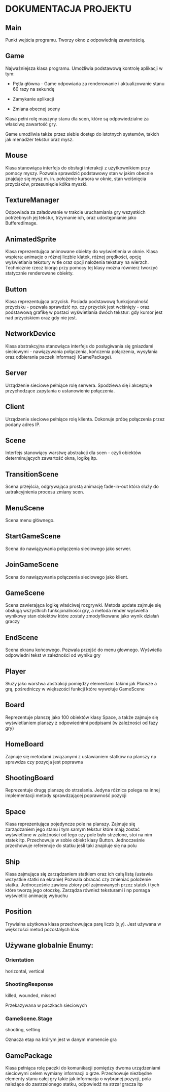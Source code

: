 # DOKUMENTACJA PROJEKTU

## Main

Punkt wejścia programu. Tworzy okno z odpowiednią zawartością.

## Game

Najważniejsza klasa programu. Umożliwia podstawową kontrolę aplikacji w tym:

 - Pętla główna - Game odpowiada za renderowanie i aktualizowanie stanu 60 razy na sekundę

 - Zamykanie aplikacji

 - Zmiana obecnej sceny

Klasa pełni rolę maszyny stanu dla scen, które są odpowiedzialne za właściwą zawartość gry.

Game umożliwia także przez siebie dostęp do istotnych systemów, takich jak menadżer tekstur oraz mysz.

## Mouse

Klasa stanowiąca interfejs do obsługi interakcji z użytkownikiem przy pomocy myszy. Pozwala sprawdzić
podstawowy stan w jakim obecnie znajduje się mysz m. in. położenie kursora w oknie, stan wciśnięcia
przycisków, przesunięcie kółka myszki.

## TextureManager

Odpowiada za załadowanie w trakcie uruchamiania gry wszystkich potrzebnych jej tekstur, trzymanie ich,
oraz udostępnianie jako BufferedImage.

## AnimatedSprite

Klasa reprezentująca animowane obiekty do wyświetlenia w oknie. Klasa wspiera: animacje o różnej 
liczbie klatek, różnej prędkości, opcję wyświetlania tekstury w tle oraz opcji nałożenia tekstury na wierzch. 
Technicznie rzecz biorąc przy pomocy tej klasy można równierz tworzyć statycznie renderowane obiekty.

## Button

Klasa reprezentująca przycisk. Posiada podstawową funkcjonalność przycisku - pozwala sprawdzić np. czy przycisk jest
wciśnięty - oraz podstawową grafikę w postaci wyświetlania dwóch tekstur: gdy kursor jest nad przyciskiem oraz gdy nie jest.

## NetworkDevice

Klasa abstrakcyjna stanowiąca interfejs do posługiwania się gniazdami sieciowymi - nawiązywania połączenia, kończenia połączenia,
wysyłania oraz odbierania paczek informacji (GamePackage).

## Server

Urządzenie sieciowe pełniące rolę serwera. Spodziewa się i akceptuje przychodzące zapytania o ustanowienie połączenia.

## Client

Urządzenie sieciowe pełniące rolę klienta. Dokonuje próbę połączenia przez podany adres IP.

## Scene

Interfejs stanowiący warstwę abstrakcji dla scen - czyli obiektów determinujących zawartość okna, logikę itp.

## TransitionScene

Scena przejścia, odgrywająca prostą animację fade-in-out która służy do uatrakcyjnienia procesu zmiany scen.

## MenuScene

Scena menu głównego.

## StartGameScene

Scena do nawiązywania połączenia sieciowego jako serwer.

## JoinGameScene

Scena do nawiązywania połączenia sieciowego jako klient.

## GameScene 

Scena zawierająca logikę właściwej rozgrywki. 
Metoda update zajmuje się obsługą wszystkich funkcjonalności gry, a metoda render wyświetla wynikowy stan obiektów które zostały zmodyfikowane jako wynik działań graczy

## EndScene

Scena ekranu końcowego. Pozwala przejść do menu głownego. Wyświetla odpowiedni tekst w zależności od wyniku gry

## Player
Służy jako warstwa abstrakcji pomiędzy elementami takimi jak Plansze a grą, pośredniczy w większości funkcji które wywołuje GameScene

## Board
Reprezentuje planszę jako 100 obiektów klasy Space, a także zajmuje się wyświetlaniem planszy z odpowiednimi podpisami (w zależności od fazy gry)

## HomeBoard 
Zajmuje się metodami związanymi z ustawianiem statków na planszy np sprawdza czy pozycja jest poprawna

## ShootingBoard
Reprezentuje drugą planszę do strzelania. Jedyna różnica polega na innej implementacji metody sprawdzającej poprawność pozycji

## Space
Klasa reprezentująca pojedyncze pole na planszy. Zajmuje się zarządzaniem jego stanu i tym samym tekstur które mają zostać wyświetlone w zależności od tego czy pole było strzelone, stoi na nim statek itp. Przechowuje w sobie obiekt klasy Button. Jednocześnie przechowuje referencje do statku jeśli taki znajduje się na polu

## Ship
Klasa zajmująca się zarządzaniem statkiem oraz ich całą listą (ustawia wszystkie statki na ekranie)
Pozwala obracać czy zmieniać położenie statku. Jednocześnie zawiera zbiory pól zajmowanych przez statek i tych które tworzą jego otoczkę. 
Zarządza również teksturami i np pomaga wyświetlić animację wybuchu

## Position

Trywialna użytkowa klasa przechowująca parę liczb (x,y). Jest używana w większości metod pozostałych klas

## Używane globalnie Enumy:

### Orientation
horizontal, vertical

### ShootingResponse
killed, wounded, missed

Przekazywana w paczkach sieciowych 

### GameScene.Stage
shooting, setting

Oznacza etap na którym jest w danym momencie gra


## GamePackage

Klasa pełniąca rolę paczki do komunikacji pomiędzy dwoma urządzeniami sieciowymi celem wymiany informacji o grze. 
Przechowuje niezbędne elementy stanu całej gry takie jak informacja o wybranej pozycji, pola należące do zastrzelonego statku, odpowiedź na strzał gracza itp
